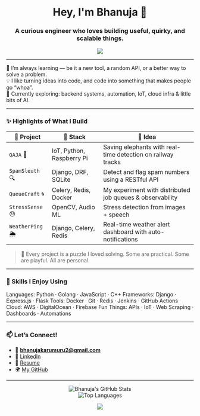 <h1 align="center">Hey, I'm Bhanuja 👋</h1>
<h3 align="center">A curious engineer who loves building useful, quirky, and scalable things.</h3>

<p align="center">
  <img src="https://capsule-render.vercel.app/api?type=waving&color=0:7F7FD5,100:86A8E7&height=160&section=header&text=Welcome%20to%20My%20GitHub!&fontSize=30&fontColor=ffffff" />
</p>

---

🌱 I’m always learning — be it a new tool, a random API, or a better way to solve a problem.  
💡 I like turning ideas into code, and code into something that makes people go “whoa”.  
🚀 Currently exploring: backend systems, automation, IoT, cloud infra & little bits of AI.

---

### ✨ Highlights of What I Build

| 🌟 Project | 🚀 Stack | 🧩 Idea |
|------------|----------|--------|
| `GAJA` 🐘 | IoT, Python, Raspberry Pi | Saving elephants with real-time detection on railway tracks |
| `SpamSleuth` 🔍 | Django, DRF, SQLite | Detect and flag spam numbers using a RESTful API |
| `QueueCraft` 🌀 | Celery, Redis, Docker | My experiment with distributed job queues & observability |
| `StressSense` 😓 | OpenCV, Audio ML | Stress detection from images + speech |
| `WeatherPing` 🌦️ | Django, Celery, Redis | Real-time weather alert dashboard with auto-notifications |

> 🔧 Every project is a puzzle I loved solving. Some are practical. Some are playful. All are personal.

---

### 🧠 Skills I Enjoy Using

Languages: Python · Golang · JavaScript · C++
Frameworks: Django · Express.js · Flask
Tools: Docker · Git · Redis · Jenkins · GitHub Actions
Cloud: AWS · DigitalOcean · Firebase
Fun Things: APIs · IoT · Web Scraping · Dashboards · Automations


---

### 📫 Let’s Connect!

- 📧 **bhanujakarumuru2@gmail.com**  
- 💼 [LinkedIn](https://in.linkedin.com/in/bhanujakarumuru)  
- 📝 [Resume](https://github.com/Bhanuu01/resume/blob/main/Resume.pdf)  
- 🌍 [My GitHub](https://github.com/Bhanuu01)  

---

<p align="center">
  <img src="https://github-readme-stats.vercel.app/api?username=Bhanuu01&show_icons=true&theme=radical" alt="Bhanuja's GitHub Stats" />
  <br />
  <img src="https://github-readme-stats.vercel.app/api/top-langs/?username=Bhanuu01&layout=compact&theme=radical" alt="Top Languages" />
</p>

<p align="center">
  <img src="https://capsule-render.vercel.app/api?type=waving&color=0:86A8E7,100:91EAE4&height=120&section=footer" />
</p>
